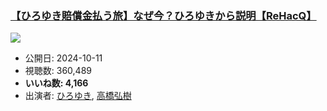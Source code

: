 ### [【ひろゆき賠償金払う旅】なぜ今？ひろゆきから説明【ReHacQ】](https://www.youtube.com/watch?v=G7R2VNy5GU4)
[![](https://img.youtube.com/vi/G7R2VNy5GU4/sddefault.jpg)](https://www.youtube.com/watch?v=G7R2VNy5GU4)
-   公開日: 2024-10-11
-   視聴数: 360,489
-   **いいね数: 4,166**
-   出演者: [ひろゆき](/rehacq_fan/people/ひろゆき "wikilink"), [高橋弘樹](/rehacq_fan/people/高橋弘樹 "wikilink")
